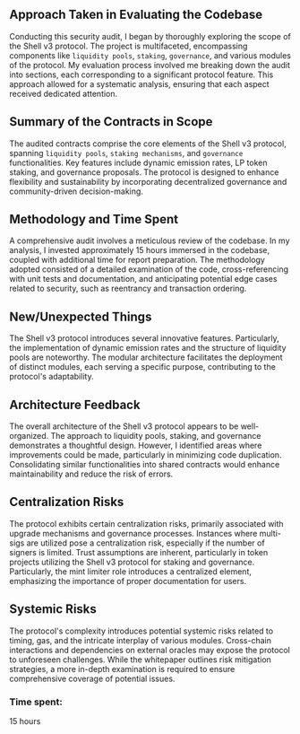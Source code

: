 ## Approach Taken in Evaluating the Codebase

Conducting this security audit, I began by thoroughly exploring the scope of the Shell v3 protocol. The project is multifaceted, encompassing components like `liquidity pools`, `staking`, `governance`, and various modules of the protocol. 
My evaluation process involved me breaking down the audit into  sections, each corresponding to a significant protocol feature. This approach allowed for a systematic analysis, ensuring that each aspect received dedicated attention.

## Summary of the Contracts in Scope

The audited contracts comprise the core elements of the Shell v3 protocol, spanning `liquidity pools`, `staking mechanisms`, and `governance` functionalities. Key features include dynamic emission rates, LP token staking, and governance proposals. The protocol is designed to enhance flexibility and sustainability by incorporating decentralized governance and community-driven decision-making.

## Methodology and Time Spent

A comprehensive audit involves a meticulous review of the codebase. In my analysis, I invested approximately 15 hours immersed in the codebase, coupled with additional time for report preparation. The methodology adopted consisted of a detailed examination of the code, cross-referencing with unit tests and documentation, and anticipating potential edge cases related to security, such as reentrancy and transaction ordering.

## New/Unexpected Things

The Shell v3 protocol introduces several innovative features. Particularly, the implementation of dynamic emission rates and the structure of liquidity pools are noteworthy. The modular architecture facilitates the deployment of distinct modules, each serving a specific purpose, contributing to the protocol's adaptability.

## Architecture Feedback

The overall architecture of the Shell v3 protocol appears to be well-organized. The approach to liquidity pools, staking, and governance demonstrates a thoughtful design. However, I identified areas where improvements could be made, particularly in minimizing code duplication. Consolidating similar functionalities into shared contracts would enhance maintainability and reduce the risk of errors.

## Centralization Risks

The protocol exhibits certain centralization risks, primarily associated with upgrade mechanisms and governance processes. Instances where multi-sigs are utilized pose a centralization risk, especially if the number of signers is limited. Trust assumptions are inherent, particularly in token projects utilizing the Shell v3 protocol for staking and governance. Particularly, the mint limiter role introduces a centralized element, emphasizing the importance of proper documentation for users.

## Systemic Risks

The protocol's complexity introduces potential systemic risks related to timing, gas, and the intricate interplay of various modules. Cross-chain interactions and dependencies on external oracles may expose the protocol to unforeseen challenges. While the whitepaper outlines risk mitigation strategies, a more in-depth examination is required to ensure comprehensive coverage of potential issues.



### Time spent:
15 hours